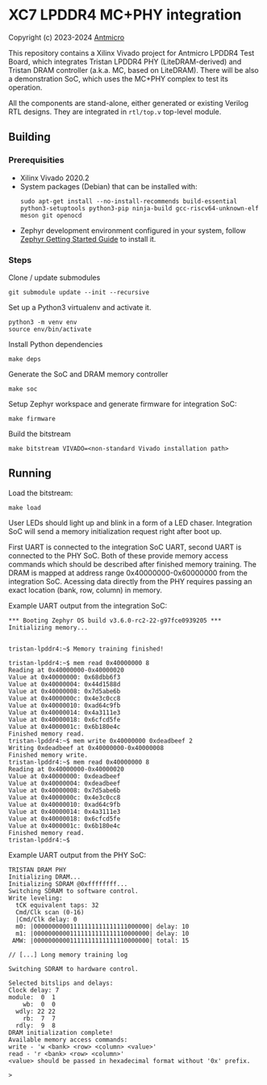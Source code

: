 # XC7 LPDDR4 MC+PHY integration

Copyright (c) 2023-2024 [Antmicro](https://antmicro.com)

This repository contains a Xilinx Vivado project for Antmicro LPDDR4 Test Board, which integrates Tristan LPDDR4 PHY (LiteDRAM-derived) and Tristan DRAM controller (a.k.a. MC, based on LiteDRAM). There will be also a demonstration SoC, which uses the MC+PHY complex to test its operation.

All the components are stand-alone, either generated or existing Verilog RTL designs. They are integrated in `rtl/top.v` top-level module.

## Building

### Prerequisities

 - Xilinx Vivado 2020.2
 - System packages (Debian) that can be installed with:
   ```
   sudo apt-get install --no-install-recommends build-essential python3-setuptools python3-pip ninja-build gcc-riscv64-unknown-elf meson git openocd
   ```
 - Zephyr development environment configured in your system, follow [Zephyr Getting Started Guide](https://docs.zephyrproject.org/latest/develop/getting_started/index.html) to install it.

### Steps

Clone / update submodules
```
git submodule update --init --recursive
```

Set up a Python3 virtualenv and activate it.
```
python3 -m venv env
source env/bin/activate
```

Install Python dependencies
```
make deps
```

Generate the SoC and DRAM memory controller
```
make soc
```

Setup Zephyr workspace and generate firmware for integration SoC:
```
make firmware
```

Build the bitstream
```
make bitstream VIVADO=<non-standard Vivado installation path>
```

## Running

Load the bitstream:
```
make load
```
User LEDs should light up and blink in a form of a LED chaser. Integration SoC will send a memory initialization request right after boot up.

First UART is connected to the integration SoC UART, second UART is connected to the PHY SoC. Both of these provide memory access commands which should be described after finished memory training. The DRAM is mapped at address range 0x40000000-0x60000000 from the integration SoC. Acessing data directly from the PHY requires passing an exact location (bank, row, column) in memory.

Example UART output from the integration SoC:
```
*** Booting Zephyr OS build v3.6.0-rc2-22-g97fce0939205 ***
Initializing memory...


tristan-lpddr4:~$ Memory training finished!

tristan-lpddr4:~$ mem read 0x40000000 8
Reading at 0x40000000-0x40000020
Value at 0x40000000: 0x68dbb6f3
Value at 0x40000004: 0x44d1588d
Value at 0x40000008: 0x7d5abe6b
Value at 0x4000000c: 0x4e3c0cc8
Value at 0x40000010: 0xad64c9fb
Value at 0x40000014: 0x4a3111e3
Value at 0x40000018: 0x6cfcd5fe
Value at 0x4000001c: 0x6b180e4c
Finished memory read.
tristan-lpddr4:~$ mem write 0x40000000 0xdeadbeef 2
Writing 0xdeadbeef at 0x40000000-0x40000008
Finished memory write.
tristan-lpddr4:~$ mem read 0x40000000 8
Reading at 0x40000000-0x40000020
Value at 0x40000000: 0xdeadbeef
Value at 0x40000004: 0xdeadbeef
Value at 0x40000008: 0x7d5abe6b
Value at 0x4000000c: 0x4e3c0cc8
Value at 0x40000010: 0xad64c9fb
Value at 0x40000014: 0x4a3111e3
Value at 0x40000018: 0x6cfcd5fe
Value at 0x4000001c: 0x6b180e4c
Finished memory read.
tristan-lpddr4:~$
```

Example UART output from the PHY SoC:
```
TRISTAN DRAM PHY
Initializing DRAM...
Initializing SDRAM @0xffffffff...
Switching SDRAM to software control.
Write leveling:
  tCK equivalent taps: 32
  Cmd/Clk scan (0-16)
  |Cmd/Clk delay: 0
  m0: |00000000001111111111111111000000| delay: 10
  m1: |00000000001111111111111110000000| delay: 10
 AMW: |00000000001111111111111110000000| total: 15

// [...] Long memory training log

Switching SDRAM to hardware control.

Selected bitslips and delays:
Clock delay: 7
module:  0  1
    wb:  0  0
  wdly: 22 22
    rb:  7  7
  rdly:  9  8
DRAM initialization complete!
Available memory access commands:
write - 'w <bank> <row> <column> <value>'
read - 'r <bank> <row> <column>'
<value> should be passed in hexadecimal format without '0x' prefix.

>
```

